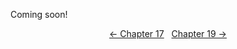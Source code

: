 <!-- Pages 131-132 -->
Coming soon!

<div style="text-align: center">
<a href="http://ofvioletsandlicorice.tumblr.com/post/130908197564/of-violets-and-licorice-chapter-17">&larr;&nbsp;Chapter 17</a>&nbsp;&nbsp;
<a href="http://ofvioletsandlicorice.tumblr.com/post/130908239619/of-violets-and-licorice-chapter-19">Chapter 19&nbsp;&rarr;</a>

</div>
<script>
setupLocSave();
</script>
